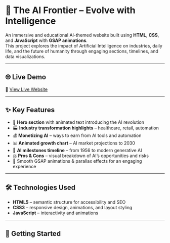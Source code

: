 # 🤖 The AI Frontier – Evolve with Intelligence

An immersive and educational AI-themed website built using **HTML**, **CSS**, and **JavaScript** with **GSAP animations**.  
This project explores the impact of Artificial Intelligence on industries, daily life, and the future of humanity through engaging sections, timelines, and data visualizations.

---

## 🌐 Live Demo

🔗 [View Live Website](https://hassan-shirazi.github.io/Ai-Explain-Website/)  

---

## ✨ Key Features

- 📜 **Hero section** with animated text introducing the AI revolution  
- 🏭 **Industry transformation highlights** – healthcare, retail, automation  
- 💰 **Monetizing AI** – ways to earn from AI tools and automation  
- 📊 **Animated growth chart** – AI market projections to 2030  
- 📅 **AI milestones timeline** – from 1956 to modern generative AI  
- ⚖️ **Pros & Cons** – visual breakdown of AI’s opportunities and risks  
- 🎯 Smooth GSAP animations & parallax effects for an engaging experience  

---

## 🛠️ Technologies Used

- **HTML5** – semantic structure for accessibility and SEO  
- **CSS3** – responsive design, animations, and layout styling  
- **JavaScript** – interactivity and animations  

---

## 🚀 Getting Started
